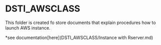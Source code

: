 # DSTI_AWSCLASS
This folder is created fo store documents that explain procedures how to launch AWS instance.

*see documentation[here](DSTI_AWSCLASS/Instance with Rserver.md)
